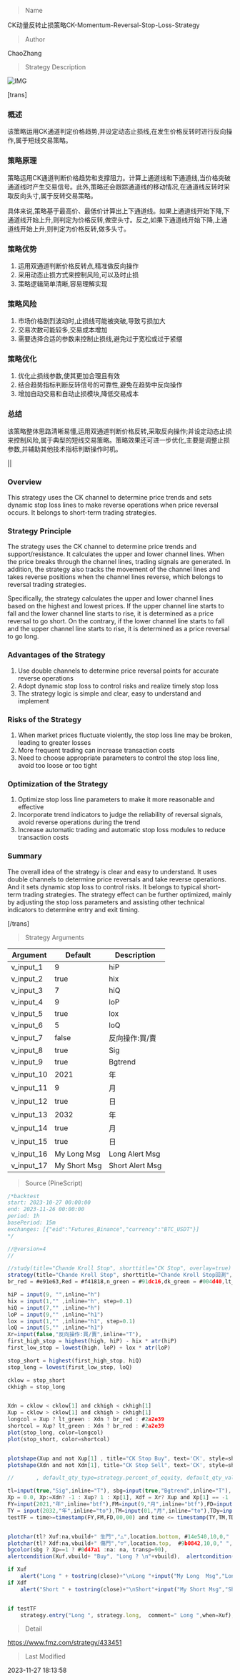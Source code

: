 
> Name

CK动量反转止损策略CK-Momentum-Reversal-Stop-Loss-Strategy

> Author

ChaoZhang

> Strategy Description

![IMG](https://www.fmz.com/upload/asset/8d20fef38647fd3545.png)

[trans]

### 概述

该策略运用CK通道判定价格趋势,并设定动态止损线,在发生价格反转时进行反向操作,属于短线交易策略。

### 策略原理   

策略运用CK通道判断价格趋势和支撑阻力。计算上通道线和下通道线,当价格突破通道线时产生交易信号。此外,策略还会跟踪通道线的移动情况,在通道线反转时采取反向头寸,属于反转交易策略。     

具体来说,策略基于最高价、最低价计算出上下通道线。如果上通道线开始下降,下通道线开始上升,则判定为价格反转,做空头寸。反之,如果下通道线开始下降,上通道线开始上升,则判定为价格反转,做多头寸。

### 策略优势  

1. 运用双通道判断价格反转点,精准做反向操作
2. 采用动态止损方式来控制风险,可以及时止损
3. 策略逻辑简单清晰,容易理解实现

### 策略风险  

1. 市场价格剧烈波动时,止损线可能被突破,导致亏损加大
2. 交易次数可能较多,交易成本增加  
3. 需要选择合适的参数来控制止损线,避免过于宽松或过于紧绷

### 策略优化  

1. 优化止损线参数,使其更加合理且有效
2. 结合趋势指标判断反转信号的可靠性,避免在趋势中反向操作
3. 增加自动交易和自动止损模块,降低交易成本

### 总结  

该策略整体思路清晰易懂,运用双通道判断价格反转,采取反向操作;并设定动态止损来控制风险,属于典型的短线交易策略。策略效果还可进一步优化,主要是调整止损参数,并辅助其他技术指标判断操作时机。

||

### Overview  

This strategy uses the CK channel to determine price trends and sets dynamic stop loss lines to make reverse operations when price reversal occurs. It belongs to short-term trading strategies.  

### Strategy Principle   

The strategy uses the CK channel to determine price trends and support/resistance. It calculates the upper and lower channel lines. When the price breaks through the channel lines, trading signals are generated. In addition, the strategy also tracks the movement of the channel lines and takes reverse positions when the channel lines reverse, which belongs to reversal trading strategies.

Specifically, the strategy calculates the upper and lower channel lines based on the highest and lowest prices. If the upper channel line starts to fall and the lower channel line starts to rise, it is determined as a price reversal to go short. On the contrary, if the lower channel line starts to fall and the upper channel line starts to rise, it is determined as a price reversal to go long.  

### Advantages of the Strategy

1. Use double channels to determine price reversal points for accurate reverse operations  
2. Adopt dynamic stop loss to control risks and realize timely stop loss
3. The strategy logic is simple and clear, easy to understand and implement

### Risks of the Strategy   

1. When market prices fluctuate violently, the stop loss line may be broken, leading to greater losses  
2. More frequent trading can increase transaction costs
3. Need to choose appropriate parameters to control the stop loss line, avoid too loose or too tight  

### Optimization of the Strategy

1. Optimize stop loss line parameters to make it more reasonable and effective  
2. Incorporate trend indicators to judge the reliability of reversal signals, avoid reverse operations during the trend  
3. Increase automatic trading and automatic stop loss modules to reduce transaction costs  

### Summary   

The overall idea of ​​the strategy is clear and easy to understand. It uses double channels to determine price reversals and take reverse operations. And it sets dynamic stop loss to control risks. It belongs to typical short-term trading strategies. The strategy effect can be further optimized, mainly by adjusting the stop loss parameters and assisting other technical indicators to determine entry and exit timing.

[/trans]

> Strategy Arguments



|Argument|Default|Description|
|----|----|----|
|v_input_1|9|hiP|
|v_input_2|true|hix|
|v_input_3|7|hiQ|
|v_input_4|9|loP|
|v_input_5|true|lox|
|v_input_6|5|loQ|
|v_input_7|false|反向操作:買/賣|
|v_input_8|true|Sig|
|v_input_9|true|Bgtrend|
|v_input_10|2021|年|
|v_input_11|9|月|
|v_input_12|true|日|
|v_input_13|2032|年|
|v_input_14|true|月|
|v_input_15|true|日|
|v_input_16|My Long  Msg|Long Alert Msg|
|v_input_17|My Short Msg|Short Alert Msg|


> Source (PineScript)

``` javascript
/*backtest
start: 2023-10-27 00:00:00
end: 2023-11-26 00:00:00
period: 1h
basePeriod: 15m
exchanges: [{"eid":"Futures_Binance","currency":"BTC_USDT"}]
*/

//@version=4
//

//study(title="Chande Kroll Stop", shorttitle="CK Stop", overlay=true)
strategy(title="Chande Kroll Stop", shorttitle="Chande Kroll Stop回測", overlay=true, initial_capital=100000, calc_on_every_tick=true,default_qty_type=strategy.percent_of_equity, default_qty_value=10)
br_red = #e91e63,Red = #f41818,n_green = #91dc16,dk_green = #004d40,lt_green = #16dc78,lt_blue = #0dbdd8,dk_blue = #0a3577,Blue = #034fed,br_orange = #f57c00,dk_orange = #e65100,dk_gray = #434651,dk_pink = #7c1df0,lt_pink = #e743f5,Purple = #5b32f3,lt_purple = #6b5797

hiP = input(9, "",inline="h")
hix = input(1,"" ,inline="h", step=0.1)
hiQ = input(7,"" ,inline="h")
loP = input(9,"" ,inline="h1")
lox = input(1,"" ,inline="h1", step=0.1)
loQ = input(5,"" ,inline="h1")
Xr=input(false,"反向操作:買/賣",inline="T"),
first_high_stop = highest(high, hiP) - hix * atr(hiP)
first_low_stop = lowest(high, loP) + lox * atr(loP)

stop_short = highest(first_high_stop, hiQ)
stop_long = lowest(first_low_stop, loQ)

cklow = stop_short
ckhigh = stop_long


Xdn = cklow < cklow[1] and ckhigh < ckhigh[1]
Xup = cklow > cklow[1] and ckhigh > ckhigh[1]
longcol = Xup ? lt_green : Xdn ? br_red : #2a2e39
shortcol = Xup? lt_green : Xdn ? br_red : #2a2e39
plot(stop_long, color=longcol)
plot(stop_short, color=shortcol)


plotshape(Xup and not Xup[1] , title="CK Stop Buy", text='CK', style=shape.triangleup, size=size.tiny, location=location.belowbar, color=lt_green, textcolor=lt_green,display=display.none)
plotshape(Xdn and not Xdn[1], title="CK Stop Sell", text='CK', style=shape.triangledown, size=size.tiny, location=location.abovebar, color=br_red, textcolor=br_red,display=display.none)

//       , default_qty_type=strategy.percent_of_equity, default_qty_value=10, calc_on_every_tick=true)

tl=input(true,"Sig",inline="T"), sbg=input(true,"Bgtrend",inline="T"), vbuild="FIREHORSE XRPUSDT"
Xp = 0.0, Xp:=Xdn? -1 : Xup? 1 : Xp[1], Xdf = Xr? Xup and Xp[1] == -1 : Xdn and Xp[1] == 1 ,Xuf = Xr?  Xdn and Xp[1] == 1: Xup and Xp[1] == -1 
FY=input(2021,"年",inline="btf"),FM=input(9,"月",inline="btf"),FD=input(01,"日",inline="btf"),
TY = input(2032,"年",inline="to"),TM=input(01,"月",inline="to"),TDy=input(01,"日",inline="to"), 
testTF = time>=timestamp(FY,FM,FD,00,00) and time <= timestamp(TY,TM,TDy,23,59)?  true:false


plotchar(tl? Xuf:na,vbuild+" 生門","△",location.bottom, #14e540,10,0," " ,#14e540,1,size.tiny)// ︽  ︾
plotchar(tl? Xdf:na,vbuild+" 傷門","▽",location.top,  #9b0842,10,0," ", #9b0842,1,size.tiny)  
bgcolor(sbg ? Xp==1 ? #0d47a1 :na: na, transp=90),
alertcondition(Xuf,vbuild+ "Buy", "Long ? \n"+vbuild),  alertcondition(Xdf, vbuild+ " Sell","Short ?\n"+vbuild)

if Xuf
    alert("Long " + tostring(close)+"\nLong "+input("My Long  Msg","Long Alert Msg")+vbuild, alert.freq_once_per_bar) 
if Xdf
    alert("Short " + tostring(close)+"\nShort"+input("My Short Msg","Short Alert Msg")+vbuild, alert.freq_once_per_bar) 


if testTF
    strategy.entry("Long ", strategy.long,  comment=" Long ",when=Xuf), strategy.entry("Short", strategy.short, comment=" Short",when=Xdf )


```

> Detail

https://www.fmz.com/strategy/433451

> Last Modified

2023-11-27 18:13:58
